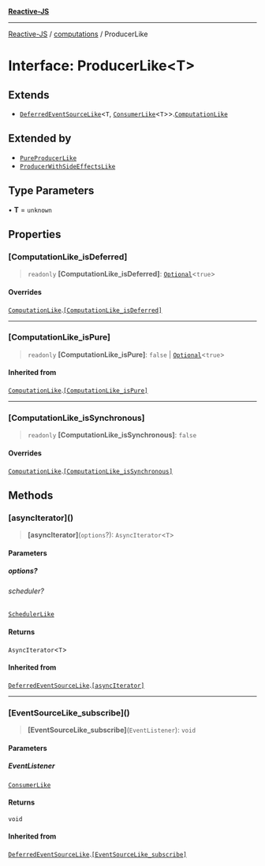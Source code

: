 [**Reactive-JS**](../../README.md)

***

[Reactive-JS](../../README.md) / [computations](../README.md) / ProducerLike

# Interface: ProducerLike\<T\>

## Extends

- [`DeferredEventSourceLike`](DeferredEventSourceLike.md)\<`T`, [`ConsumerLike`](../../utils/interfaces/ConsumerLike.md)\<`T`\>\>.[`ComputationLike`](ComputationLike.md)

## Extended by

- [`PureProducerLike`](PureProducerLike.md)
- [`ProducerWithSideEffectsLike`](ProducerWithSideEffectsLike.md)

## Type Parameters

• **T** = `unknown`

## Properties

### \[ComputationLike\_isDeferred\]

> `readonly` **\[ComputationLike\_isDeferred\]**: [`Optional`](../../functions/type-aliases/Optional.md)\<`true`\>

#### Overrides

[`ComputationLike`](ComputationLike.md).[`[ComputationLike_isDeferred]`](ComputationLike.md#computationlike_isdeferred)

***

### \[ComputationLike\_isPure\]

> `readonly` **\[ComputationLike\_isPure\]**: `false` \| [`Optional`](../../functions/type-aliases/Optional.md)\<`true`\>

#### Inherited from

[`ComputationLike`](ComputationLike.md).[`[ComputationLike_isPure]`](ComputationLike.md#computationlike_ispure)

***

### \[ComputationLike\_isSynchronous\]

> `readonly` **\[ComputationLike\_isSynchronous\]**: `false`

#### Overrides

[`ComputationLike`](ComputationLike.md).[`[ComputationLike_isSynchronous]`](ComputationLike.md#computationlike_issynchronous)

## Methods

### \[asyncIterator\]()

> **\[asyncIterator\]**(`options`?): `AsyncIterator`\<`T`\>

#### Parameters

##### options?

###### scheduler?

[`SchedulerLike`](../../utils/interfaces/SchedulerLike.md)

#### Returns

`AsyncIterator`\<`T`\>

#### Inherited from

[`DeferredEventSourceLike`](DeferredEventSourceLike.md).[`[asyncIterator]`](DeferredEventSourceLike.md#asynciterator)

***

### \[EventSourceLike\_subscribe\]()

> **\[EventSourceLike\_subscribe\]**(`EventListener`): `void`

#### Parameters

##### EventListener

[`ConsumerLike`](../../utils/interfaces/ConsumerLike.md)

#### Returns

`void`

#### Inherited from

[`DeferredEventSourceLike`](DeferredEventSourceLike.md).[`[EventSourceLike_subscribe]`](DeferredEventSourceLike.md#eventsourcelike_subscribe)
